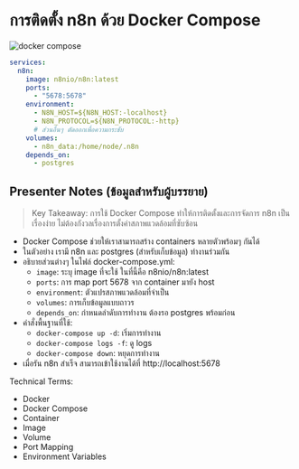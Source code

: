 # การติดตั้ง n8n ด้วย Docker Compose

![docker compose](https://www.google.com/search?q=docker+compose+containers&tbm=isch)

```yaml
services:
  n8n:
    image: n8nio/n8n:latest
    ports:
      - "5678:5678"
    environment:
      - N8N_HOST=${N8N_HOST:-localhost}
      - N8N_PROTOCOL=${N8N_PROTOCOL:-http}
      # ส่วนอื่นๆ ตัดออกเพื่อความกระชับ
    volumes:
      - n8n_data:/home/node/.n8n
    depends_on:
      - postgres
```

## Presenter Notes (ข้อมูลสำหรับผู้บรรยาย)

> Key Takeaway: การใช้ Docker Compose ทำให้การติดตั้งและการจัดการ n8n เป็นเรื่องง่าย ไม่ต้องกังวลเรื่องการตั้งค่าสภาพแวดล้อมที่ซับซ้อน

- Docker Compose ช่วยให้เราสามารถสร้าง containers หลายตัวพร้อมๆ กันได้
- ในตัวอย่าง เรามี n8n และ postgres (สำหรับเก็บข้อมูล) ทำงานร่วมกัน
- อธิบายส่วนต่างๆ ในไฟล์ docker-compose.yml:
  - `image`: ระบุ image ที่จะใช้ ในที่นี้คือ n8nio/n8n:latest
  - `ports`: การ map port 5678 จาก container มายัง host
  - `environment`: ตัวแปรสภาพแวดล้อมที่จำเป็น
  - `volumes`: การเก็บข้อมูลแบบถาวร
  - `depends_on`: กำหนดลำดับการทำงาน ต้องรอ postgres พร้อมก่อน
- คำสั่งพื้นฐานที่ใช้:
  - `docker-compose up -d`: เริ่มการทำงาน
  - `docker-compose logs -f`: ดู logs
  - `docker-compose down`: หยุดการทำงาน
- เมื่อรัน n8n สำเร็จ สามารถเข้าใช้งานได้ที่ http://localhost:5678

Technical Terms:
- Docker
- Docker Compose
- Container
- Image
- Volume
- Port Mapping
- Environment Variables
